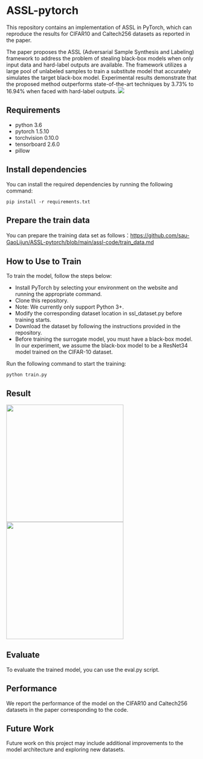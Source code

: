 # ASSL-pytorch
This repository contains an implementation of ASSL in PyTorch, which can reproduce the results for CIFAR10 and Caltech256 datasets as reported in the paper.

The paper proposes the ASSL (Adversarial Sample Synthesis and Labeling) framework to address the problem of stealing black-box models when only input data and hard-label outputs are available. The framework utilizes a large pool of unlabeled samples to train a substitute model that accurately simulates the target black-box model. Experimental results demonstrate that the proposed method outperforms state-of-the-art techniques by 3.73% to 16.94% when faced with hard-label outputs.
![](https://github.com/sau-GaoLijun/ASSL-pytorch/blob/main/assl-code/assl/famework.png)

## Requirements
- python 3.6
- pytorch 1.5.10
- torchvision 0.10.0
- tensorboard 2.6.0
- pillow

## Install dependencies
You can install the required dependencies by running the following command:
```
pip install -r requirements.txt
```
## Prepare the train data 
You can prepare the training data set as follows：https://github.com/sau-GaoLijun/ASSL-pytorch/blob/main/assl-code/train_data.md

## How to Use to Train
To train the model, follow the steps below:

- Install PyTorch by selecting your environment on the website and running the appropriate command.
- Clone this repository.
- Note: We currently only support Python 3+.
- Modify the corresponding dataset location in ssl_dataset.py before training starts.
- Download the dataset by following the instructions provided in the repository.
- Before training the surrogate model, you must have a black-box model. In our experiment, we assume the black-box model to be a ResNet34 model trained on the CIFAR-10 dataset.

Run the following command to start the training:
```
python train.py 
```

## Result
<img src="https://github.com/sau-GaoLijun/ASSL-pytorch/blob/main/assl-code/assl/table1.png" width="310px"><img src="https://github.com/sau-GaoLijun/ASSL-pytorch/blob/main/assl-code/assl/table2.png" width="310px">



## Evaluate
To evaluate the trained model, you can use the eval.py script.

## Performance
We report the performance of the model on the CIFAR10 and Caltech256 datasets in the paper corresponding to the code.

## Future Work
Future work on this project may include additional improvements to the model architecture and exploring new datasets.



